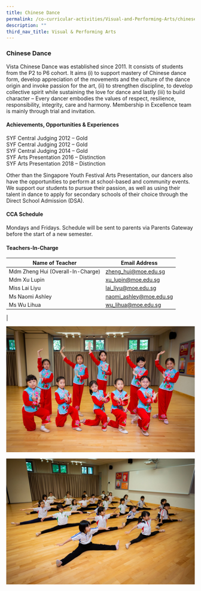 ```yaml
---
title: Chinese Dance
permalink: /co-curricular-activities/Visual-and-Performing-Arts/chinese-dance/
description: ""
third_nav_title: Visual & Performing Arts
---
```

### Chinese Dance

Vista Chinese Dance was established since 2011. It consists of students from the P2 to P6 cohort. It aims (i) to support mastery of Chinese dance form, develop appreciation of the movements and the culture of the dance origin and invoke passion for the art, (ii) to strengthen discipline, to develop collective spirit while sustaining the love for dance and lastly (iii) to build character – Every dancer embodies the values of respect, resilience, responsibility, integrity, care and harmony. Membership in Excellence team is mainly through trial and invitation.

#### Achievements, Opportunities & Experiences

SYF Central Judging 2012 – Gold <br>
SYF Central Judging 2012 – Gold <br>
SYF Central Judging 2014 – Gold <br>
SYF Arts Presentation 2016 – Distinction <br>
SYF Arts Presentation 2018 – Distinction <br>

Other than the Singapore Youth Festival Arts Presentation, our dancers also have the opportunities to perform at school-based and community events. We support our students to pursue their passion, as well as using their talent in dance to apply for secondary schools of their choice through the Direct School Admission (DSA).

#### CCA Schedule
Mondays and Fridays. Schedule will be sent to parents via Parents Gateway before the start of a new semester.

#### Teachers-In-Charge

| Name of Teacher | Email Address |
|---|---|
| Mdm Zheng Hui (Overall-In-Charge) | [zheng_hui@moe.edu.sg](zheng_hui@moe.edu.sg) |
| Mdm Xu Lupin | [xu_lupin@moe.edu.sg](xu_lupin@moe.edu.sg) |
| Miss Lai Liyu |[lai_liyu@moe.edu.sg](lai_liyu@moe.edu.sg)  |
|Ms Naomi Ashley |[naomi_ashley@moe.edu.sg](naomi_ashley@moe.edu.sg)  |
|Ms Wu Lihua |[wu_lihua@moe.edu.sg](wu_lihua@moe.edu.sg)  |
|

![](/images/chinese%20dance%201.jpg)

![](/images/chinese%20dance%202.jpg)